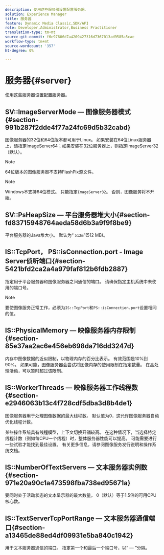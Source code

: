 ```yaml
---
description: 使用这些服务器设置配置服务器。
solution: Experience Manager
title: 服务器
feature: Dynamic Media Classic,SDK/API
role: Developer,Administrator,Business Practitioner
translation-type: tm+mt
source-git-commit: f6c97606d7a4209427316d7367013ad9585a5cae
workflow-type: tm+mt
source-wordcount: '357'
ht-degree: 0%

---
```



# 服务器{#server}

使用这些服务器设置配置服务器。

## SV::ImageServerMode — 图像服务器模式{#section-991b287f2dde4f77a24fc69d5b32cabd}

图像服务器的32位和64位版本都可用于Linux。 如果安装在64位Linux服务器上，请指定ImageServer64；如果安装在32位服务器上，则指定ImageServer32（默认）。

>[!NOTE]
>
>64位版本的图像服务器不支持FlashPix源文件。

>[!NOTE]
>
>Windows不支持64位模式。 只能指定`ImageServer32`。 否则，图像服务将不开始。

## SV::PsHeapSize — 平台服务器堆大小{#section-fd83715948764aeda58d6b3a9f9f8be9}

平台服务器的Java堆大小。 默认为“ `512m`”(512 MB)。

## IS::TcpPort， PS::isConnection.port - Image Server侦听端口{#section-5421bfd2ca2a4a979faf812b6fdb2887}

指定用于平台服务器和图像服务器之间通信的端口。 请确保指定主机系统中未使用的端口号。

>[!NOTE]
>
>要使图像服务正常工作，必须为`IS::TcpPort`和`PS::isConnection.port`设置相同的值。

## IS::PhysicalMemory — 映像服务器内存限制{#section-85e37aa2ac6e456eb698da716dd3247d}

内存中图像数据的近似限制，以物理内存的百分比表示。 有效范围是10%到90%。 如果可能，图像服务器会尝试将图像内存的使用限制在指定数量。 在高处理活动，可以暂时超过该限制。

## IS::WorkerThreads — 映像服务器工作线程数{#section-e2946063b13c4f728cdf5dba3d8b4de1}

图像服务器用于处理图像数据的最大线程数。 默认值为0，这允许图像服务器自动优化线程计数。

某些操作系统具有线程模型，上下文切换开销较高。 在这种情况下，当选择特定线程计数（例如每CPU一个线程）时，整体服务器性能可以提高。 可能需要进行一些试验才能找到最佳设置。 有关更多信息，请参阅图像服务发行说明和操作系统文档。

## IS::NumberOfTextServers — 文本服务器实例数{#section-971e20a90c1a473598fba738ed95671a}

要同时处于活动状态的文本呈示器的最大数量。 0（默认）等于1.5倍的可用CPU核心数。

## IS::TextServerTcpPortRange — 文本服务器通信端口{#section-a13465de88ed4df09931e5ba840c1942}

用于文本服务器通信的端口。 指定第一个和最后一个端口号，以“ — ”分隔。
